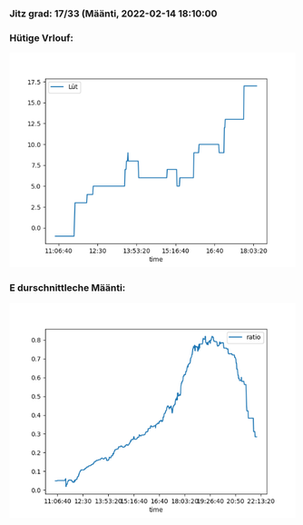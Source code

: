 ### Jitz grad: 17/33 (Määnti, 2022-02-14 18:10:00

### Hütige Vrlouf:
![Graph](Today.png)

### E durschnittleche Määnti:
![Graph](Määnti.png)